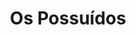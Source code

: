 ---
Numero: 231
title: Os Possuídos
Autor: Frederik Pohl
Co-autor: 
Ano-de-Publicacao: 1976
Titulo-original: A Plague of Pythons
Tradutor: Eurico da Fonseca
Co-tradutor: 
Ano-de-edicao: 1964
alias: Frederik-Pohl
Autor2-alias: 
Tradutor1-alias: Eurico-da-Fonseca
Tradutor2-alias: 
Titulo-link: 231-Os-Possuidos
Capa: Manuel Dias
pags: 178
Capa-link: Manuel-Dias
---